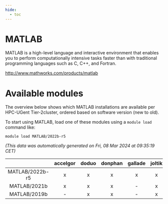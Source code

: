 ```yaml
---
hide:
  - toc
---
```


MATLAB
======


MATLAB is a high-level language and interactive environment that enables you to perform computationally intensive tasks faster than with traditional programming languages such as C, C++, and Fortran.

http://www.mathworks.com/products/matlab
# Available modules


The overview below shows which MATLAB installations are available per HPC-UGent Tier-2cluster, ordered based on software version (new to old).

To start using MATLAB, load one of these modules using a `module load` command like:

```shell
module load MATLAB/2022b-r5
```

*(This data was automatically generated on Fri, 08 Mar 2024 at 09:35:19 CET)*  

| |accelgor|doduo|donphan|gallade|joltik|skitty|
| :---: | :---: | :---: | :---: | :---: | :---: | :---: |
|MATLAB/2022b-r5|x|x|x|x|x|x|
|MATLAB/2021b|x|x|x|-|x|x|
|MATLAB/2019b|-|x|x|-|x|x|
